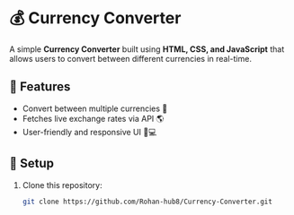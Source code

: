 # 💰 Currency Converter

A simple **Currency Converter** built using **HTML, CSS, and JavaScript** that allows users to convert between different currencies in real-time.

## 🚀 Features
- Convert between multiple currencies 💱  
- Fetches live exchange rates via API 🌎  
- User-friendly and responsive UI 📱💻  

## 📌 Setup  
1. Clone this repository:  
   ```sh
   git clone https://github.com/Rohan-hub8/Currency-Converter.git
